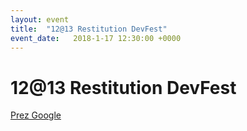```yaml
---
layout: event
title:  "12@13 Restitution DevFest"
event_date:   2018-1-17 12:30:00 +0000
---
```


# 12@13 Restitution DevFest

[Prez Google](https://docs.google.com/presentation/d/1Rc4uqSFliRhXkBiEYXV-JpbN6nMCfCf2SJajboQ51AA/edit?usp=sharing)
